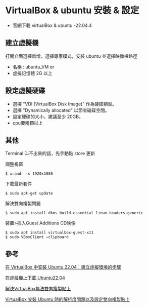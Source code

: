 # VirtualBox & ubuntu 安裝 & 設定

* 官網下載 virtualBox & ubuntu -22.04.4

## 建立虛擬機

打開介面選擇新增，選擇專家模式，安裝 ubuntu 並選擇映像檔路徑
  
* 名稱 : ubuntu_VM or 
* 虛擬記憶體 2G 以上

## 設定虛擬硬碟

* 選擇 "VDI (VirtualBox Disk Image)" 作為硬碟類型。
* 選擇 "Dynamically allocated" 以節省磁碟空間。
* 設定硬碟的大小，建議至少 20GB。
* cpu要兩顆以上

## 其他

Terminal 叫不出來的話，先手動點 store 更新

調整視窗

```
$ xrandr -s 1920x1080
```

下載最新套件

```
$ sudo apt-get update
```

解決雙向複製問題

```
$ sudo apt install dkms build-essential linux-headers-generic
```

裝置>插入Guest Additions CD映像

```
$ sudo apt install virtualbox-guest-x11 
$ sudo VBoxClient –clipboard 
```

## 參考
[在 VirtualBox 中安裝 Ubuntu 22.04：建立虛擬環境的步驟](https://ithelp.ithome.com.tw/articles/10314329)

[在虛擬機上下載 Ubuntu22.04](https://hackmd.io/@VlKF_DoARpms11MmypZ2lg/howard)

[解決VirtualBox無法雙向複製貼上](https://medium.com/%E8%8A%B1%E5%93%A5%E7%9A%84%E5%A5%87%E5%B9%BB%E6%97%85%E7%A8%8B/%E8%A7%A3%E6%B1%BAvirtualbox%E7%84%A1%E6%B3%95%E9%9B%99%E5%90%91%E8%A4%87%E8%A3%BD%E8%B2%BC%E4%B8%8A-1554d5a81da0)

[VirtualBox 安裝 Ubuntu 時的解析度問題以及設定雙向複製貼上](https://alexspot.tech/operating-system-virtualbox-display-copy-past-problem/#:~:text=%E9%9B%99%E5%90%91%E8%A4%87%E8%A3%BD%E8%B2%BC%E4%B8%8A%20%E6%89%80%E8%AC%82%E7%9A%84%E9%9B%99%E5%90%91%E8%A4%87%E8%A3%BD%E8%B2%BC%E4%B8%8A%EF%BC%8C%E4%B9%9F%E5%8F%AF%E4%BB%A5%E8%AA%AA%E6%98%AF%E5%85%B1%E7%94%A8%E5%89%AA%E8%B2%BC%E7%B0%BF%E3%80%82%20%E6%88%91%E5%80%91%E4%B9%8B%E6%89%80%E4%BB%A5%E6%9C%83%E9%96%8B%E8%99%9B%E6%93%AC%E6%A9%9F%EF%BC%8C%E9%80%9A%E5%B8%B8%E6%98%AF%E5%9C%A8%E4%B8%BB%E6%A9%9F%E9%96%8B%E7%99%BC%E7%9A%84%E6%9D%B1%E8%A5%BF%E6%83%B3%E6%8B%BF%E5%8E%BB%E8%99%9B%E6%93%AC%E6%A9%9F%E8%A9%A6%E3%80%82%20%E4%BD%86%E9%A0%90%E8%A8%AD%E6%98%AF%E6%B2%92%E6%9C%89%E8%BE%A6%E6%B3%95%E9%80%99%E8%A3%A1%E8%A4%87%E8%A3%BD%E9%82%A3%E8%A3%A1%E8%B2%BC%E4%B8%8A%E7%9A%84%EF%BC%8C%E5%9B%A0%E6%AD%A4%E6%88%91%E5%80%91%E8%A6%81%E5%85%88%E4%BE%86%E6%9B%B4%E6%94%B9%E8%83%BD%E5%A4%A0%E5%85%B1%E7%94%A8%E5%89%AA%E8%B2%BC%E7%B0%BF%E7%9A%84%E8%A8%AD%E5%AE%9A%E3%80%82,%E5%BE%9E%20Virtual%20Box%20%E8%A8%AD%E5%AE%9A%E6%9B%B4%E6%94%B9%20%E9%BB%9E%E6%8C%89%E8%99%9B%E6%93%AC%E6%A9%9F%E5%99%A8%E5%BE%8C%EF%BC%8C%E9%80%B2%E5%85%A5%E3%80%8C%E8%A8%AD%E5%AE%9A%E3%80%8D%E7%95%8C%E9%9D%A2%EF%BC%8C%E5%9C%A8%E3%80%8C%E4%B8%80%E8%88%AC%E3%80%8D%E7%9A%84%E8%A8%AD%E5%AE%9A%E4%B8%AD%EF%BC%8C%E6%9C%89%E5%80%8B%E3%80%8C%E9%80%B2%E9%9A%8E%E3%80%8D%E9%A0%81%E7%B1%A4%EF%BC%8C%E5%B0%87%E5%85%B1%E7%94%A8%E5%89%AA%E8%B2%BC%E7%B0%BF%E7%9A%84%E9%81%B8%E9%A0%85%E6%94%B9%E7%82%BA%E3%80%8C%E9%9B%99%E5%90%91%E3%80%8D%E3%80%82)
